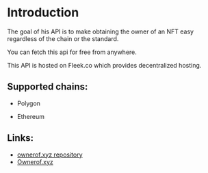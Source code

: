 # Introduction

The goal of his API is to make obtaining the owner of an NFT easy regardless of the chain or the standard.

You can fetch this api for free from anywhere.

This API is hosted on Fleek.co which provides decentralized hosting.

## Supported chains:

- Polygon

- Ethereum

## Links:

- <a href="https://github.com/Benjythebee/OwnershipChecker">ownerof.xyz repository</a>
- <a href="https://ownerof.xyz">Ownerof.xyz</a>